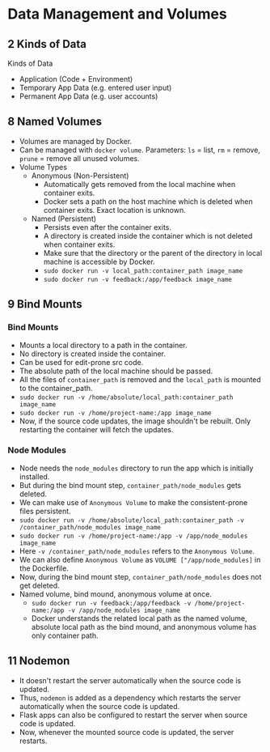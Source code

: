# Data Management and Volumes

## 2 Kinds of Data

Kinds of Data
- Application (Code + Environment)
- Temporary App Data (e.g. entered user input)
- Permanent App Data (e.g. user accounts)

## 8 Named Volumes

- Volumes are managed by Docker.
- Can be managed with `docker volume`. Parameters: `ls` = list, `rm` = remove, `prune` = remove all unused volumes.
- Volume Types
  - Anonymous (Non-Persistent)
    - Automatically gets removed from the local machine when container exits.
    - Docker sets a path on the host machine which is deleted when container exits. Exact location is unknown.
  - Named (Persistent)
    - Persists even after the container exits.
    - A directory is created inside the container which is not deleted when container exits.
    - Make sure that the directory or the parent of the directory in local machine is accessible by Docker.
    - `sudo docker run -v local_path:container_path image_name`
    - `sudo docker run -v feedback:/app/feedback image_name`

## 9 Bind Mounts

### Bind Mounts

- Mounts a local directory to a path in the container.
- No directory is created inside the container.
- Can be used for edit-prone src code.
- The absolute path of the local machine should be passed.
- All the files of `container_path` is removed and the `local_path` is mounted to the container_path.
- `sudo docker run -v /home/absolute/local_path:container_path image_name`
- `sudo docker run -v /home/project-name:/app image_name`
- Now, if the source code updates, the image shouldn't be rebuilt. Only restarting the container will fetch the updates.

### Node Modules

- Node needs the `node_modules` directory to run the app which is initially installed.
- But during the bind mount step, `container_path/node_modules` gets deleted.
- We can make use of `Anonymous Volume` to make the consistent-prone files persistent.
- `sudo docker run -v /home/absolute/local_path:container_path -v /container_path/node_modules image_name`
- `sudo docker run -v /home/project-name:/app -v /app/node_modules image_name`
- Here `-v /container_path/node_modules` refers to the `Anonymous Volume`.
- We can also define `Anonymous Volume` as `VOLUME ["/app/node_modules]` in the Dockerfile.
- Now, during the bind mount step, `container_path/node_modules` does not get deleted.
- Named volume, bind mound, anonymous volume at once.
  - `sudo docker run -v feedback:/app/feedback -v /home/project-name:/app -v /app/node_modules image_name`
  - Docker understands the related local path as the named volume, absolute local path as the bind mound,
  and anonymous volume has only container path.

## 11 Nodemon

- It doesn't restart the server automatically when the source code is updated.
- Thus, `nodemon` is added as a dependency which restarts the server automatically when the source code is updated.
- Flask apps can also be configured to restart the server when source code is updated.
- Now, whenever the mounted source code is updated, the server restarts.
